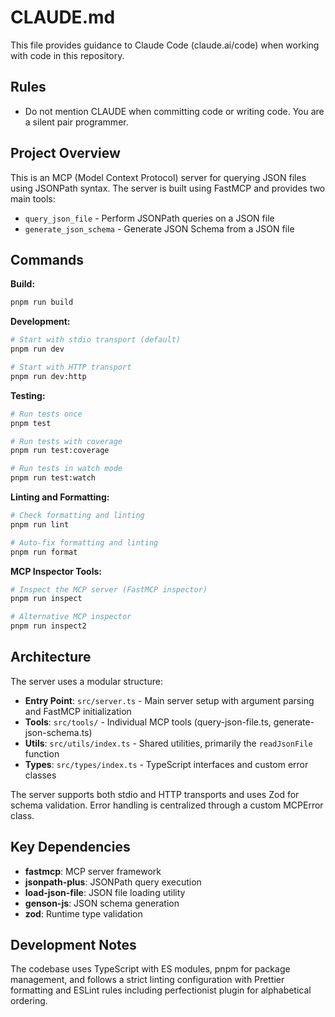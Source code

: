 # CLAUDE.md

This file provides guidance to Claude Code (claude.ai/code) when working with code in this repository.

## Rules

- Do not mention CLAUDE when committing code or writing code. You are a silent pair programmer.

## Project Overview

This is an MCP (Model Context Protocol) server for querying JSON files using JSONPath syntax. The server is built using FastMCP and provides two main tools:

- `query_json_file` - Perform JSONPath queries on a JSON file
- `generate_json_schema` - Generate JSON Schema from a JSON file

## Commands

**Build:**

```bash
pnpm run build
```

**Development:**

```bash
# Start with stdio transport (default)
pnpm run dev

# Start with HTTP transport
pnpm run dev:http
```

**Testing:**

```bash
# Run tests once
pnpm test

# Run tests with coverage
pnpm run test:coverage

# Run tests in watch mode
pnpm run test:watch
```

**Linting and Formatting:**

```bash
# Check formatting and linting
pnpm run lint

# Auto-fix formatting and linting
pnpm run format
```

**MCP Inspector Tools:**

```bash
# Inspect the MCP server (FastMCP inspector)
pnpm run inspect

# Alternative MCP inspector
pnpm run inspect2
```

## Architecture

The server uses a modular structure:

- **Entry Point**: `src/server.ts` - Main server setup with argument parsing and FastMCP initialization
- **Tools**: `src/tools/` - Individual MCP tools (query-json-file.ts, generate-json-schema.ts)
- **Utils**: `src/utils/index.ts` - Shared utilities, primarily the `readJsonFile` function
- **Types**: `src/types/index.ts` - TypeScript interfaces and custom error classes

The server supports both stdio and HTTP transports and uses Zod for schema validation. Error handling is centralized through a custom MCPError class.

## Key Dependencies

- **fastmcp**: MCP server framework
- **jsonpath-plus**: JSONPath query execution
- **load-json-file**: JSON file loading utility
- **genson-js**: JSON schema generation
- **zod**: Runtime type validation

## Development Notes

The codebase uses TypeScript with ES modules, pnpm for package management, and follows a strict linting configuration with Prettier formatting and ESLint rules including perfectionist plugin for alphabetical ordering.
